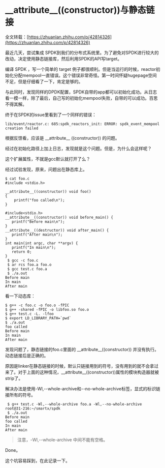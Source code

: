 # \_\_attribute\_\_((constructor))与静态链接

全文转载：[https://zhuanlan.zhihu.com/p/42814326](https://zhuanlan.zhihu.com/p/42814326)

最近几天，尝试集成 SPDK到我们的分布式系统里。为了避免对SPDK进行较大的改动，决定使用静态链接库，然后利用SPDK的API写target。

编译 SPDK ，写一个简单的 target 例子都很顺利。但是当运行的时候，reactor初始化分配mempool一直错误。这个错误非常奇怪。第一时间怀疑hugepage空间不足，但是仔细看了一下，肯定是够的。

与此同时，发现同样的DPDK配置，SPDK自带的app都可以初始化成功。从日志看一模一样，除了最后，自己写的初始化mempool失败，自带的可以成功。百思不得其解。

终于在SPDK的issue里看到了一个同样的错误：

```
lib/event/reactor.c: 685:spdk_reactors_init: ERROR: spdk_event_mempool creation failed
```

根据反馈看，应该是 \_\_attribute\_\_ ((constructor)) 的问题。

经过在初始化路径上加上日志，发现就是这个问题。但是，为什么会这样呢？

这个扩展属性，不就是gcc默认就打开了么？

经过试验发现，原来，问题出在静态库上。

```
$ cat foo.c
#include <stdio.h>

__attribute__((constructor)) void foo()
{
    printf("foo called\n");
}

#include<stdio.h>
__attribute__((constructor)) void before_main() {
   printf("Before main\n");
}
__attribute__((destructor)) void after_main() {
   printf("After main\n");
}
int main(int argc, char **argv) {
   printf("In main\n");
   return 0;
}
 $ gcc -c foo.c
 $ ar rcs foo.a foo.o
 $ gcc test.c foo.a
 $ ./a.out
Before main
In main
After main
```

看一下动态库：

```
$ g++ -c foo.c -o foo.o -fPIC
$ g++ -shared -fPIC -o libfoo.so foo.o
$ g++ test.c -L. -lfoo
$ export LD_LIBRARY_PATH=`pwd`
$ ./a.out                     
foo called
Before main
In main
After main
```

发现问题了，静态链接的foo.c里面的 \_\_attribute\_\_((constructor)) 并没有执行。动态链接后是正确的。

原因是linker在静态链接的时候，默认只链接用到的符号，没有用到的就不会拿过来了。对于上面的这种情况，\_\_attribute\_\_((constructor))属性的模块构造器就被strip了。

解决办法是使用-Wl,--whole-archive和--no-whole-archive标签，显式的标识链接所有的符号。

```
 $ g++ test.c -Wl,--whole-archive foo.a -Wl,--no-whole-archive
root@31-216:~/smartx/spdk
 $ ./a.out 
Before main
foo called
In main
After main
```

> 注意，-Wl,--whole-archive 中间不能有空格。

Done。

这个坑容易踩到，在此记录一下。